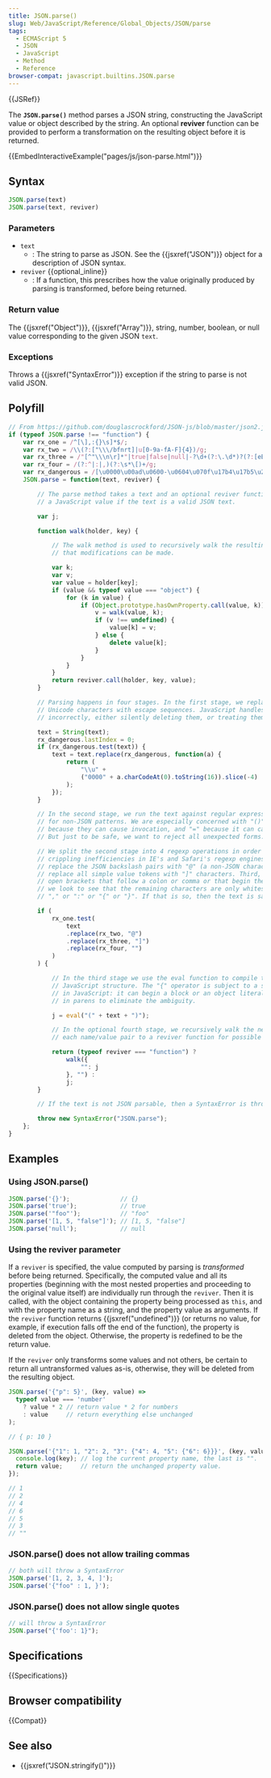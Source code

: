 ```yaml
---
title: JSON.parse()
slug: Web/JavaScript/Reference/Global_Objects/JSON/parse
tags:
  - ECMAScript 5
  - JSON
  - JavaScript
  - Method
  - Reference
browser-compat: javascript.builtins.JSON.parse
---
```

{{JSRef}}

The **`JSON.parse()`** method parses a JSON string, constructing the JavaScript
value or object described by the string. An optional **reviver** function can be
provided to perform a transformation on the resulting object before it is
returned.

{{EmbedInteractiveExample("pages/js/json-parse.html")}}

## Syntax

```js
JSON.parse(text)
JSON.parse(text, reviver)
```

### Parameters

- `text`
  - : The string to parse as JSON. See the {{jsxref("JSON")}} object for a
    description of JSON syntax.
- `reviver` {{optional_inline}}
  - : If a function, this prescribes how the value originally produced by
    parsing is transformed, before being returned.

### Return value

The {{jsxref("Object")}}, {{jsxref("Array")}}, string, number,
boolean, or null value corresponding to the given JSON `text`.

### Exceptions

Throws a {{jsxref("SyntaxError")}} exception if the string to parse is
not valid JSON.

## Polyfill

```js
// From https://github.com/douglascrockford/JSON-js/blob/master/json2.js
if (typeof JSON.parse !== "function") {
    var rx_one = /^[\],:{}\s]*$/;
    var rx_two = /\\(?:["\\\/bfnrt]|u[0-9a-fA-F]{4})/g;
    var rx_three = /"[^"\\\n\r]*"|true|false|null|-?\d+(?:\.\d*)?(?:[eE][+\-]?\d+)?/g;
    var rx_four = /(?:^|:|,)(?:\s*\[)+/g;
    var rx_dangerous = /[\u0000\u00ad\u0600-\u0604\u070f\u17b4\u17b5\u200c-\u200f\u2028-\u202f\u2060-\u206f\ufeff\ufff0-\uffff]/g;
    JSON.parse = function(text, reviver) {

        // The parse method takes a text and an optional reviver function, and returns
        // a JavaScript value if the text is a valid JSON text.

        var j;

        function walk(holder, key) {

            // The walk method is used to recursively walk the resulting structure so
            // that modifications can be made.

            var k;
            var v;
            var value = holder[key];
            if (value && typeof value === "object") {
                for (k in value) {
                    if (Object.prototype.hasOwnProperty.call(value, k)) {
                        v = walk(value, k);
                        if (v !== undefined) {
                            value[k] = v;
                        } else {
                            delete value[k];
                        }
                    }
                }
            }
            return reviver.call(holder, key, value);
        }

        // Parsing happens in four stages. In the first stage, we replace certain
        // Unicode characters with escape sequences. JavaScript handles many characters
        // incorrectly, either silently deleting them, or treating them as line endings.

        text = String(text);
        rx_dangerous.lastIndex = 0;
        if (rx_dangerous.test(text)) {
            text = text.replace(rx_dangerous, function(a) {
                return (
                    "\\u" +
                    ("0000" + a.charCodeAt(0).toString(16)).slice(-4)
                );
            });
        }

        // In the second stage, we run the text against regular expressions that look
        // for non-JSON patterns. We are especially concerned with "()" and "new"
        // because they can cause invocation, and "=" because it can cause mutation.
        // But just to be safe, we want to reject all unexpected forms.

        // We split the second stage into 4 regexp operations in order to work around
        // crippling inefficiencies in IE's and Safari's regexp engines. First we
        // replace the JSON backslash pairs with "@" (a non-JSON character). Second, we
        // replace all simple value tokens with "]" characters. Third, we delete all
        // open brackets that follow a colon or comma or that begin the text. Finally,
        // we look to see that the remaining characters are only whitespace or "]" or
        // "," or ":" or "{" or "}". If that is so, then the text is safe for eval.

        if (
            rx_one.test(
                text
                .replace(rx_two, "@")
                .replace(rx_three, "]")
                .replace(rx_four, "")
            )
        ) {

            // In the third stage we use the eval function to compile the text into a
            // JavaScript structure. The "{" operator is subject to a syntactic ambiguity
            // in JavaScript: it can begin a block or an object literal. We wrap the text
            // in parens to eliminate the ambiguity.

            j = eval("(" + text + ")");

            // In the optional fourth stage, we recursively walk the new structure, passing
            // each name/value pair to a reviver function for possible transformation.

            return (typeof reviver === "function") ?
                walk({
                    "": j
                }, "") :
                j;
        }

        // If the text is not JSON parsable, then a SyntaxError is thrown.

        throw new SyntaxError("JSON.parse");
    };
}
```

## Examples

### Using JSON.parse()

```js
JSON.parse('{}');              // {}
JSON.parse('true');            // true
JSON.parse('"foo"');           // "foo"
JSON.parse('[1, 5, "false"]'); // [1, 5, "false"]
JSON.parse('null');            // null
```

### Using the reviver parameter

If a `reviver` is specified, the value computed by parsing is _transformed_
before being returned. Specifically, the computed value and all its properties
(beginning with the most nested properties and proceeding to the original value
itself) are individually run through the `reviver`. Then it is called, with the
object containing the property being processed as `this`, and with the property
name as a string, and the property value as arguments. If the `reviver` function
returns {{jsxref("undefined")}} (or returns no value, for example, if
execution falls off the end of the function), the property is deleted from the
object. Otherwise, the property is redefined to be the return value.

If the `reviver` only transforms some values and not others, be certain to
return all untransformed values as-is, otherwise, they will be deleted from the
resulting object.

```js
JSON.parse('{"p": 5}', (key, value) =>
  typeof value === 'number'
    ? value * 2 // return value * 2 for numbers
    : value     // return everything else unchanged
);

// { p: 10 }

JSON.parse('{"1": 1, "2": 2, "3": {"4": 4, "5": {"6": 6}}}', (key, value) => {
  console.log(key); // log the current property name, the last is "".
  return value;     // return the unchanged property value.
});

// 1
// 2
// 4
// 6
// 5
// 3
// ""
```

### JSON.parse() does not allow trailing commas

```js example-bad
// both will throw a SyntaxError
JSON.parse('[1, 2, 3, 4, ]');
JSON.parse('{"foo" : 1, }');
```

### JSON.parse() does not allow single quotes

```js example-bad
// will throw a SyntaxError
JSON.parse("{'foo': 1}");
```

## Specifications

{{Specifications}}

## Browser compatibility

{{Compat}}

## See also

- {{jsxref("JSON.stringify()")}}
